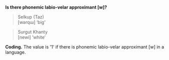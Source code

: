 **Is there phonemic labio-velar approximant [w]?**

>Selkup (Taz)<br/>
>[wərqɯ] ‘big'

>Surgut Khanty<br/>
>[newi] ’white’

**Coding.** The value is '1' if there is phonemic labio-velar approximant [w] in a language.
